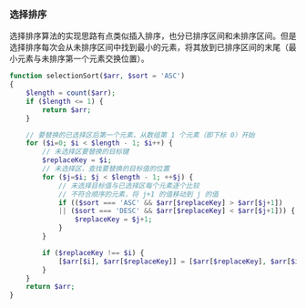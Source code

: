 
### 选择排序
选择排序算法的实现思路有点类似插入排序，也分已排序区间和未排序区间。但是选择排序每次会从未排序区间中找到最小的元素，将其放到已排序区间的末尾（最小元素与未排序第一个元素交换位置）。

```php
function selectionSort($arr, $sort = 'ASC')
{
	$length = count($arr);
	if ($length <= 1) {
		return $arr;
	}

    // 要替换的已选择区后第一个元素，从数组第 1 个元素（即下标 0）开始
	for ($i=0; $i < $length - 1; $i++) { 
	    // 未选择区要替换的目标键
		$replaceKey = $i;
		// 未选择区，查找要替换的目标值的位置
		for ($j=$i; $j < $length - 1; ++$j) { 
		    // 未选择目标值与已选择区每个元素逐个比较
		    // 不符合顺序的元素，将 j+1 的值移动到 j 的值
			if (($sort === 'ASC' && $arr[$replaceKey] > $arr[$j+1]) 
			|| ($sort === 'DESC' && $arr[$replaceKey] < $arr[$j+1])) {
			    $replaceKey = $j+1;
			}
		}

		if ($replaceKey !== $i) {
		    [$arr[$i], $arr[$replaceKey]] = [$arr[$replaceKey], $arr[$i]];
		}
	}
	return $arr;
}
```
